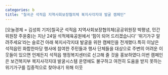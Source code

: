 ```yaml
---
categories: b
title: "칠곡군 석적읍 지역사회보장협의체 복지사각지대 발굴 캠페인"
---
```

[오늘경제 = 김성희 기자]칠곡군 석적읍 지역사회보장협의체(공공위원장 박평녕, 민간위원장 주윤중)는 지난 24일 석적체육공원에서 ‘힘이 되어 드리겠습니다’ ‘위기가구 알려주세요’라는 슬로건 아래 복지사각지대 발굴을 위한 캠페인을 전개했다.특히 이날은 석적읍민 화합한마당 행사에 참여한 주민들과 행사 단체들을 대상으로 주변의 어려운 이웃들이 있으면 언제든지 석적읍 행정복지센터로 신고해 줄 것을 홍보하였다.이번 캠페인은 보건복지부 복지사각지대 발굴시스템 운영에도 불구하고 여전히 도움을 받지 못하는 위기가구를 집중적으로 찾아내기 위해 이웃